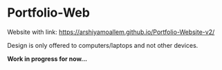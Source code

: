 # Portfolio-Web
Website with link: https://arshiyamoallem.github.io/Portfolio-Website-v2/

Design is only offered to computers/laptops and not other devices.

**Work in progress for now...**
